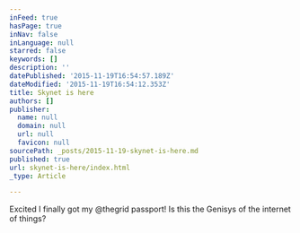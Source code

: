 ```yaml
---
inFeed: true
hasPage: true
inNav: false
inLanguage: null
starred: false
keywords: []
description: ''
datePublished: '2015-11-19T16:54:57.189Z'
dateModified: '2015-11-19T16:54:12.353Z'
title: Skynet is here
authors: []
publisher:
  name: null
  domain: null
  url: null
  favicon: null
sourcePath: _posts/2015-11-19-skynet-is-here.md
published: true
url: skynet-is-here/index.html
_type: Article

---
```

Excited I finally got my @thegrid passport! Is this the Genisys of the internet of things?